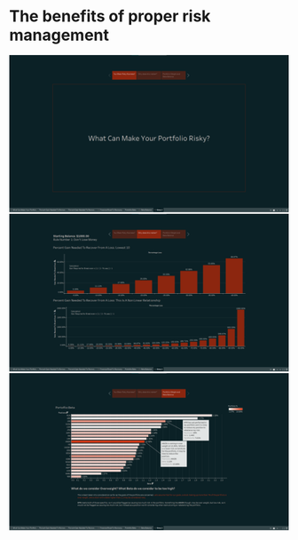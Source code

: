 # The benefits of proper risk management
![You mean risky business?](assets/image1.png)
![Why does this matter?](assets/image2.png)
![Portfolio weight and beta balance](assets/image3.png)
